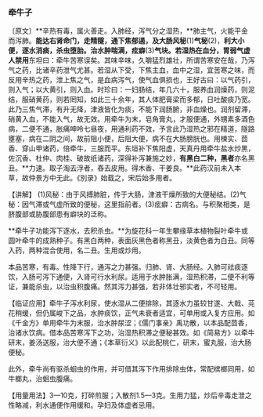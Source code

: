 ### 牵牛子

〔原文〕**辛热有毒，属火善走。入肺经，泻气分之湿热，**肺主气，火能平金而泻肺。**能达右肾命门，走精隧，通下焦郁遏，及大肠风秘**(1)**气秘**(2)，**利大小便，逐水消痰，杀虫堕胎。治水肿喘满，痃癖**(3)**气块。若湿热在血分，胃弱气虚人禁用**东坦曰：牵牛苦寒误矣。其味辛味，久嚼猛烈雄壮，所谓苦寒安在哉，乃泻气之药，比诸辛药泄气尤甚。若湿从下受，下焦主血，血中之湿，宜苦寒之味，而反用辛热之药，泄上焦之气，是血病泻气，使气血俱损也，王好古曰：以气药引，则入气；以大黄引，则入血。时珍曰：一妇肠结，年几六十，服养血润燥药，则泥结，服硝黄药，则若罔知，如此三十余年，其人体肥膏梁而多郁，日吐酸痰乃宽。此乃三焦气滞，有升无降，津液皆化为痰，不能下润肠腑，非血燥也。润剂留滞，硝黄入血，不能入气，故无效。用牵牛为末，皂角膏丸，才服便通，外甥素多酒色病，二便不通，胀痛呻呤七昼夜，用通利药不效，予言此乃湿热之邪在精道，隧路壅塞，病在二阴之间，故前阻小便，后阻大便，病不在大肠膀胱也。用楝实、茴香、穿山甲诸药，倍牵牛，三服而平。东垣补下焦阳虚，天真丹用牵牛盐水炒黑，佐沉香、杜仲、肉桂、破故纸诸药，深得补泻兼施之妙，**有黑白二种，黑者**亦名黑丑。**力速。取子淘去浮者，舂去皮用。得木香、干姜良。**此药汉前未入本草，故仲景方中无此。《別录》始载之，宋后始多用者。 

【讲解】 (1)风秘：由于风搏肺脏，传于大肠，津液干燥所致的大便秘结。(2)气秘：因气滞或气虚所致的便秘，这里指前者。(3)痃癖：古病名。与积聚相类，是脐腹部或胁腹部患有癖块的泛称。

**牵牛子功能泻下逐水，去积杀虫。**为旋花科一年生攀缘草本植物裂叶牵牛或圆叶牵牛的成熟种子。有黑白两种，表面灰黑色者称黑丑，淡黄色者为白丑。同等入药，两种混合使用，名二丑。生用或炒用。

本品苦寒，有毒。性降下行，通泻之力甚强。归肺、肾、大肠经。入肺可祛痰逐饮，入肠可泻下通便，入肾可行水利尿。适用于水肿胀满，湿热积滞，二便不利等证，兼能杀虫，以治虫积腹痛。然其泻力甚强，若非体壮邪实者，不可轻用。

【临证应用】牵牛子泻水利尿，使水湿从二便排除，其逐水力虽较甘遂、大戟、芫花稍缓，但仍属峻下之品，水肿痰饮，正气未衰者适宜，可单用或入复方应用。如《千金方》单用牵牛为末服，治水肿尿涩；《儒门事亲》禹功散，以本品配茴香，治诸水饮病。借本品苦寒泻下之功，治湿热积滞之便秘甚效。如《简易方》以牵牛研末，姜汤送服，治大便不通；《本草衍义》以此配桃仁，研末，蜜丸服，治大肠便秘。

此外，牵牛尚有驱杀蛔虫的作用，并可借其泻下作用排除虫体，常配槟榔同用，如牛榔丸，治蛔虫腹痛。

【用量用法】3—10克，打碎煎服；入散剂1.5—3克。生用力猛，炒后辛毒走泄之性略减，利水通便作用缓和。孕妇及体虚者忌用。
